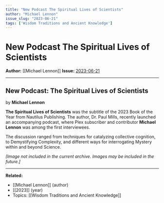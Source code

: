 ```yaml
---
title: "New Podcast The Spiritual Lives of Scientists"
author: "Michael Lennon"
issue_slug: "2023-06-21"
tags: ['Wisdom Traditions and Ancient Knowledge']
---
```


# New Podcast The Spiritual Lives of Scientists

**Author:** [[Michael Lennon]]
**Issue:** [2023-06-21](https://plex.collectivesensecommons.org/2023-06-21/)

---

## New Podcast: The Spiritual Lives of Scientists
by **Michael Lennon**

**The Spiritual Lives of Scientists** was the subtitle of the 2023 Book of the Year from Nautilus Publishing. The author, Dr. Paul Mills, recently launched an accompanying podcast, where Plex subscriber and contributor **Michael Lennon** was among the first interviewees.

The discussion ranged from techniques for catalyzing collective cognition, to Demystifying Complexity, and different ways for interrogating Mystery within and beyond Science.

*[Image not included in the current archive. Images may be included in the future.]*

---

**Related:**
- [[Michael Lennon]] (author)
- [[2023]] (year)
- Topics: [[Wisdom Traditions and Ancient Knowledge]]

